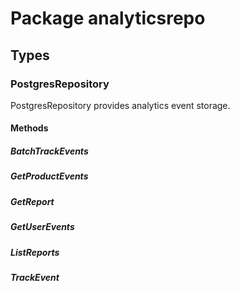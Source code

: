 # Package analyticsrepo

## Types

### PostgresRepository

PostgresRepository provides analytics event storage.

#### Methods

##### BatchTrackEvents

##### GetProductEvents

##### GetReport

##### GetUserEvents

##### ListReports

##### TrackEvent
